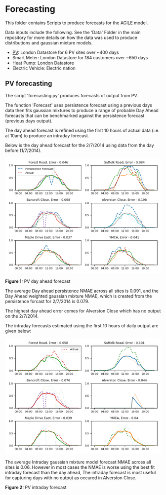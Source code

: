# Forecasting

This folder contains Scripts to produce forecasts for the AGILE model.

Data inputs include the following. See the 'Data' Folder in the main repository for more details
on how the data was used to produce distributions and gaussian mixture models.
- [PV](#pv-forecasting): London Datastore for 6 PV sites over ~400 days
- Smart Meter: London Datastore for 184 customers over ~650 days
- Heat Pump: London Datastore 
- Electric Vehicle: Electric nation

## PV forecasting

The script 'forecasting.py' produces forecasts of output from PV.

The function 'Forecast' uses persistence forecast using a previous days data
then fits gaussian mixtures to produce a range of probable Day Ahead forecasts that 
can be benchmarked against the persistence forecast (previous days output).

The day ahead forecast is refined using the first 10 hours of actual data (i.e. at 10am)
to produce an intraday forecast.

Below is the day ahead forecast for the 2/7/2014 using data from the day before (1/7/2014).

![Day Ahead](Day_Ahead.png)

**Figure 1:** PV day ahead forecast 

The average Day ahead persistence NMAE across all sites is 0.091, and the Day Ahead weighted gaussian mixture NMAE, which is created from the persistence forcast for 2/7/2014 is 0.079. 

The highest day ahead error comes for Alverston Close which has no output on the 2/7/2014. 

The intraday forecasts estimated using the first 10 hours of daily output are given below:

![Intraday](Intraday.png)

The average Intraday gaussian mixture model forecast NMAE across all sites is 0.06. However in most cases the NMAE is worse using the best fit intraday forecast than the day ahead,
The intraday forecast is most useful for capturing days with no output as occured in Alverston Close.

**Figure 2:** PV intraday forecast

